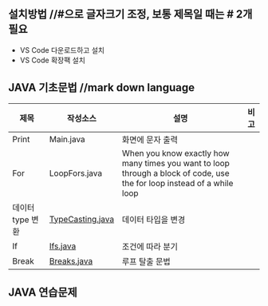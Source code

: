 ## 설치방법 //#으로 글자크기 조정, 보통 제목일 때는 # 2개 필요
- VS Code 다운로드하고 설치
- VS Code 확장팩 설치

## JAVA 기초문법 //mark down language
| 제목 | 작성소스 | 설명 | 비고 |
| --- | --- | --- | --- |
| Print | Main.java | 화면에 문자 출력 |  |
| For | LoopFors.java | When you know exactly how many times you want to loop through a block of code, use the for loop instead of a while loop |  |
| 데이터 type 변환 | [TypeCasting.java](https://nahyuntak.github.io/study_javas/src/TypeCasting.java) | 데이터 타입을 변경 |  |
| If | [Ifs.java](./src/Ifs.java) | 조건에 따라 분기 |  |
| Break | [Breaks.java](./src/Breaks.java) | 루프 탈출 문법 |  |

## JAVA 연습문제
